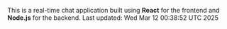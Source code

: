 This is a real-time chat application built using **React** for the frontend and **Node.js** for the backend.
Last updated: Wed Mar 12 00:38:52 UTC 2025
